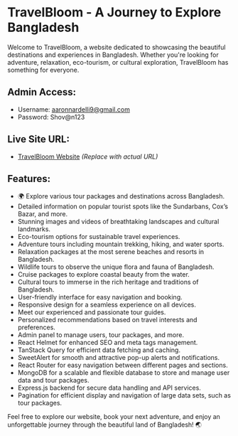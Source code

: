 
# TravelBloom - A Journey to Explore Bangladesh

Welcome to TravelBloom, a website dedicated to showcasing the beautiful destinations and experiences in Bangladesh. Whether you're looking for adventure, relaxation, eco-tourism, or cultural exploration, TravelBloom has something for everyone.

## Admin Access:
- Username: aaronnardelli9@gmail.com
- Password: Shov@n123

## Live Site URL:
- [TravelBloom Website](https://yourwebsiteurl.com)  *(Replace with actual URL)*

## Features:
- 🌍 Explore various tour packages and destinations across Bangladesh.
- Detailed information on popular tourist spots like the Sundarbans, Cox’s Bazar, and more.
- Stunning images and videos of breathtaking landscapes and cultural landmarks.
- Eco-tourism options for sustainable travel experiences.
- Adventure tours including mountain trekking, hiking, and water sports.
- Relaxation packages at the most serene beaches and resorts in Bangladesh.
- Wildlife tours to observe the unique flora and fauna of Bangladesh.
- Cruise packages to explore coastal beauty from the water.
- Cultural tours to immerse in the rich heritage and traditions of Bangladesh.
- User-friendly interface for easy navigation and booking.
- Responsive design for a seamless experience on all devices.
- Meet our experienced and passionate tour guides.
- Personalized recommendations based on travel interests and preferences.
- Admin panel to manage users, tour packages, and more.
- React Helmet for enhanced SEO and meta tags management.
- TanStack Query for efficient data fetching and caching.
- SweetAlert for smooth and attractive pop-up alerts and notifications.
- React Router for easy navigation between different pages and sections.
- MongoDB for a scalable and flexible database to store and manage user data and tour packages.
- Express.js backend for secure data handling and API services.
- Pagination for efficient display and navigation of large data sets, such as tour packages.

Feel free to explore our website, book your next adventure, and enjoy an unforgettable journey through the beautiful land of Bangladesh! 🌏


